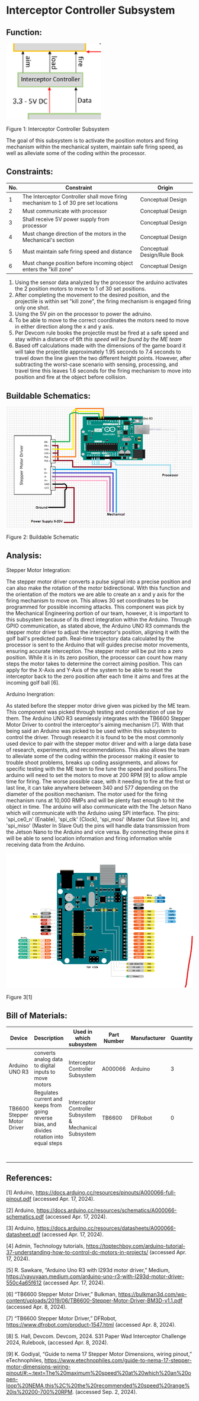 # Interceptor Controller Subsystem

## **Function:**
![Elaboration Photo](../Images/Controllers/InterceptorController.png)

Figure 1: Interceptor Controller Subsystem

The goal of this subsystem is to activate the position motors and firing mechanism within the mechanical system, maintain safe firing speed, as well as alleviate some of the coding within the processor. 

## **Constraints:**

|No.|Constraint|Origin|
|--|------|-------|
|1|The Interceptor Controller shall move firing mechanism to 1 of 30 pre set locations |Conceptual Design|
|2|Must communicate with processor| Conceptual Design |
|3|Shall receive 5V power supply from processor| Conceptual Design|
|4|Must change direction of the motors in the Mechanical's section |Conceptual Design|
|5|Must maintain safe firing speed and distance|Conceptual Design/Rule Book|
|6|Must change position before incoming object enters the "kill zone"| Conceptual Design|




1.	Using the sensor data analyzed by the processor the arduino activates the 2 position motors to move to 1 of 30 set positions.
2.	After completing the movement to the desired position, and the projectile is within set "kill zone", the firing mechanism is engaged firing only one shot.
3.	Using the 5V pin on the processor to power the adruino.
4.  To be able to move to the correct coordinates the motors need to move in either direction along the x and y axis.
5.  Per Devcom rule books the projectile must be fired at a safe speed and stay within a distance of 6ft *this speed will be found by the ME team*
6.  Based off calculations made with the dimensions of the game board it will take the projectile approximately 1.95 seconds to 7.4 seconds to travel down the line given the two different height points. However, after subtracting the worst-case scenario with sensing, processing, and travel time this leaves 1.6 seconds for the firing mechanism to move into position and fire at the object before collision.


## **Buildable Schematics:**

![Elaboration Photo](../Images/Controllers/Schematic4.png)

Figure 2: Buildable Schematic

## **Analysis:**

Stepper Motor Integration:

The stepper motor driver converts a pulse signal into a precise position and can also make the rotation of the motor bidirectional. With this function and the orientation of the motors we are able to create an x and y axis for the firing mechanism to move on. This allows 30 set coordinates to be programmed for possible incoming attacks. This component was pick by the Mechanical Engineering portion of our team, however, it is important to this subsystem because of its direct integration within the Arduino. Through GPIO communication, as stated above, the Arduino UNO R3 commands the stepper motor driver to adjust the interceptor's position, aligning it with the golf ball's predicted path. Real-time trajectory data calculated by the processor is sent to the Arduino that will guides precise motor movements, ensuring accurate interception. The stepper motor will be put into a zero position. While it is in its zero position, the processor can count how many steps the motor takes to determine the correct aiming position. This can apply for the X-Axis and Y-Axis of the system to be able to reset the interceptor back to the zero position after each time it aims and fires at the incoming golf ball [6].

Arduino Inergration:

As stated before the stepper motor drive given was picked by the ME team. This component was picked through testing and consideration of use by them. The Arduino UNO R3 seamlessly integrates with the TB6600 Stepper Motor Driver to control the interceptor's aiming mechanism [7]. With that being said an Arduino was picked to be used within this subsystem to control the driver. Through research it is found to be the most commonly used device to pair with the stepper motor driver and with a large data base of research, experiments, and recommendations. This also allows the team to alleviate some of the coding within the processor making it easier to trouble shoot problems, breaks up coding assignments, and allows for specific testing with the ME team to fine tune the speed and positions.The arduino will need to set the motors to move at 200 RPM [9] to allow ample time for firing. The worse possible case, with it needing to fire at the first or last line, it can take anywhere between 340 and 577 depending on the diameter of the position mechanism. The motor used for the firing mechanism runs at 10,000 RMPs and will be plenty fast enough to hit the object in time. The arduino will also communicate with the The Jetson Nano which will communicate with the Arduino using SPI interface. The pins: 'spi_ce0_n' (Enable), 'spi_clk' (Clock), 'spi_mosi' (Master Out Slave In), and 'spi_miso' (Master In Slave Out) the pins will handle data transmission from the Jetson Nano to the Arduino and vice versa. By connecting these pins it will be able to send location information and firing information while receiving data from the Arduino.

![Elaboration Photo](../Images/Controllers/Arduino.png)

Figure 3[1]


## **Bill of Materials:**

|Device|Description|Used in which subsystem|Part Number| Manufacturer|Quantity|Price|Total|
|-------|---|---------|-------------|----|----|----|----|
| Arduino UNO R3 |converts analog data to digital inputs to move motors|Interceptor Controller Subsystem|A000066| Arduino|3|$27.60|$82.80|
|TB6600 Stepper Motor Driver|Regulates current and keeps from going reverse bias, and divides rotation into equal steps|Interceptor Controller Subsystem & Mechanical Subsystem|TB6600|DFRobot|0||purchased by ME team|
| | | | | | |Final Total|$82.80|

## **References:**
[1] Arduino, https://docs.arduino.cc/resources/pinouts/A000066-full-pinout.pdf (accessed Apr. 17, 2024). 

[2] Arduino, https://docs.arduino.cc/resources/schematics/A000066-schematics.pdf (accessed Apr. 17, 2024). 

[3] Arduino, https://docs.arduino.cc/resources/datasheets/A000066-datasheet.pdf (accessed Apr. 17, 2024). 

[4] Admin, Technology tutorials, https://toptechboy.com/arduino-tutorial-37-understanding-how-to-control-dc-motors-in-projects/ (accessed Apr. 17, 2024). 

[5] R. Sawkare, “Arduino Uno R3 with l293d motor driver,” Medium, https://vayuyaan.medium.com/arduino-uno-r3-with-l293d-motor-driver-550c4a65f612 (accessed Apr. 17, 2024). 

[6] “TB6600 Stepper Motor Driver,” Bulkman, https://bulkman3d.com/wp-content/uploads/2019/06/TB6600-Stepper-Motor-Driver-BM3D-v1.1.pdf (accessed Apr. 8, 2024).

[7] “TB6600 Stepper Motor Driver,” DFRobot, https://www.dfrobot.com/product-1547.html (accessed Apr. 8, 2024).

[8] S. Hall, Devcom. Devcom, 2024. S31 Paper Wad Interceptor Challenge 2024, Rulebook, (accessed Apr. 8, 2024).

[9] K. Godiyal, “Guide to nema 17 Stepper Motor Dimensions, wiring pinout,” eTechnophiles, https://www.etechnophiles.com/guide-to-nema-17-stepper-motor-dimensions-wiring-pinout/#:~:text=The%20maximum%20speed%20at%20which%20an%20open-loop%20NEMA,this%2C%20the%20recommended%20speed%20range%20is%20200-700%20RPM. (accessed Sep. 2, 2024). 
